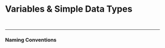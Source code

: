 # Variables & Simple Data Types

<br>

--------------------------------------------------------------------------------
### Naming Conventions
